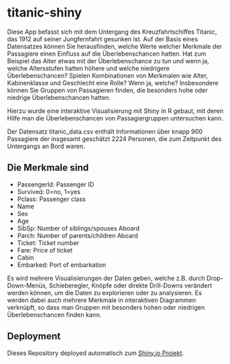 # titanic-shiny

Diese App befasst sich mit dem Untergang des Kreuzfahrtschiffes Titanic, das 1912 auf seiner Jungfernfahrt gesunken ist. Auf der Basis eines Datensatzes können Sie herausfinden, welche Werte welcher Merkmale der Passagiere einen Einfluss auf die Überlebenschancen hatten. Hat zum Beispiel das Alter etwas mit der Überlebenschance zu tun und wenn ja, welche Altersstufen hatten höhere und welche niedrigere Überlebenschancen? Spielen Kombinationen von Merkmalen wie Alter, Kabinenklasse und Geschlecht eine Rolle? Wenn ja, welche? Insbesondere können Sie Gruppen von Passagieren finden, die besonders hohe oder niedrige Überlebenschancen hatten.

Hierzu wurde eine interaktive Visualisierung mit Shiny in R gebaut, mit deren Hilfe man die Überlebenschancen von Passagiergruppen untersuchen kann.

Der Datensatz titanic_data.csv enthält Informationen über knapp 900 Passagiere der insgesamt geschätzt 2224 Personen, die zum Zeitpunkt des Untergangs an Bord waren.

## Die Merkmale sind

- PassengerId: Passenger ID
- Survived: 0=no, 1=yes
- Pclass: Passenger class
- Name
- Sex
- Age
- SibSp: Number of siblings/spouses Aboard
- Parch: Number of parents/children Aboard
- Ticket: Ticket number
- Fare: Price of ticket
- Cabin
- Embarked: Port of embarkation

Es wird mehrere Visualisierungen der Daten geben, welche z.B. durch Drop-Down-Menüs, Schieberegler, Knöpfe oder direkte Drill-Downs verändert werden können, um die Daten zu explorieren oder zu analysieren. Es werden dabei auch mehrere Merkmale in interaktiven Diagrammen verknüpft, so dass man Gruppen mit besonders hohen oder niedrigen Überlebenschancen finden kann.

## Deployment
Dieses Repository deployed automatisch zum [Shiny.io Projekt](https://theothmn.shinyapps.io/titanic/).